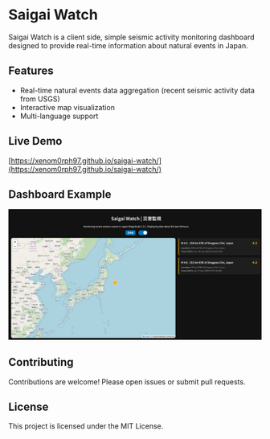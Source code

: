 # Saigai Watch

Saigai Watch is a client side, simple seismic activity monitoring dashboard designed to provide real-time information about natural events in Japan.

## Features

- Real-time natural events data aggregation (recent seismic activity data from USGS)
- Interactive map visualization
- Multi-language support

## Live Demo
[https://xenom0rph97.github.io/saigai-watch/](https://xenom0rph97.github.io/saigai-watch/)

## Dashboard Example
![Saigai Watch UI](./resources/dashboard.png)

## Contributing

Contributions are welcome! Please open issues or submit pull requests.

## License

This project is licensed under the MIT License.
